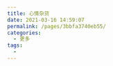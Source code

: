 ```yaml
---
title: 心情杂货
date: 2021-03-16 14:59:07
permalink: /pages/3bbfa3740eb55/
categories:
  - 更多
tags:
  - 
---
```

